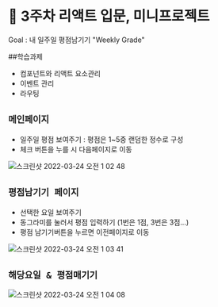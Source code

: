 # 🔖 3주차 리액트 입문, 미니프로젝트

Goal : 내 일주일 평점남기기
"Weekly Grade"

##학습과제

- 컴포넌트와 리액트 요소관리
- 이벤트 관리
- 라우팅

## `메인페이지`

- 일주일 평점 보여주기 : 평점은 1~5중 랜덤한 정수로 구성
- 체크 버튼을 누를 시 다음페이지로 이동

![스크린샷 2022-03-24 오전 1 02 48](https://user-images.githubusercontent.com/89297158/159743177-b0390e0c-83ac-4f05-8187-4585b775971c.png)

## `평점남기기 페이지`

- 선택한 요일 보여주기
- 동그라미를 눌러서 평점 입력하기 (1번은 1점, 3번은 3점...)
- 평점 남기기버튼을 누르면 이전페이지로 이동

![스크린샷 2022-03-24 오전 1 03 41](https://user-images.githubusercontent.com/89297158/159743371-02fa06a2-803f-4f25-85d2-fa0e3512d00f.png)

## `해당요일 & 평점매기기`

![스크린샷 2022-03-24 오전 1 04 08](https://user-images.githubusercontent.com/89297158/159743484-0beeb11a-670c-42b8-9480-789538b73656.png)
